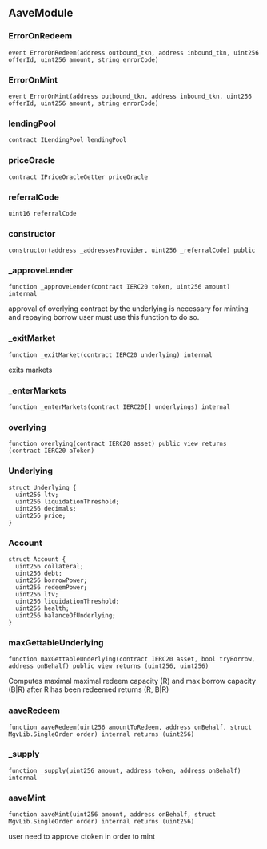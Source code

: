 ## AaveModule

### ErrorOnRedeem

```solidity
event ErrorOnRedeem(address outbound_tkn, address inbound_tkn, uint256 offerId, uint256 amount, string errorCode)
```

### ErrorOnMint

```solidity
event ErrorOnMint(address outbound_tkn, address inbound_tkn, uint256 offerId, uint256 amount, string errorCode)
```

### lendingPool

```solidity
contract ILendingPool lendingPool
```

### priceOracle

```solidity
contract IPriceOracleGetter priceOracle
```

### referralCode

```solidity
uint16 referralCode
```

### constructor

```solidity
constructor(address _addressesProvider, uint256 _referralCode) public
```

### _approveLender

```solidity
function _approveLender(contract IERC20 token, uint256 amount) internal
```

approval of overlying contract by the underlying is necessary for minting and repaying borrow
user must use this function to do so.

### _exitMarket

```solidity
function _exitMarket(contract IERC20 underlying) internal
```

exits markets

### _enterMarkets

```solidity
function _enterMarkets(contract IERC20[] underlyings) internal
```

### overlying

```solidity
function overlying(contract IERC20 asset) public view returns (contract IERC20 aToken)
```

### Underlying

```solidity
struct Underlying {
  uint256 ltv;
  uint256 liquidationThreshold;
  uint256 decimals;
  uint256 price;
}
```

### Account

```solidity
struct Account {
  uint256 collateral;
  uint256 debt;
  uint256 borrowPower;
  uint256 redeemPower;
  uint256 ltv;
  uint256 liquidationThreshold;
  uint256 health;
  uint256 balanceOfUnderlying;
}
```

### maxGettableUnderlying

```solidity
function maxGettableUnderlying(contract IERC20 asset, bool tryBorrow, address onBehalf) public view returns (uint256, uint256)
```

Computes maximal maximal redeem capacity (R) and max borrow capacity (B|R) after R has been redeemed
returns (R, B|R)

### aaveRedeem

```solidity
function aaveRedeem(uint256 amountToRedeem, address onBehalf, struct MgvLib.SingleOrder order) internal returns (uint256)
```

### _supply

```solidity
function _supply(uint256 amount, address token, address onBehalf) internal
```

### aaveMint

```solidity
function aaveMint(uint256 amount, address onBehalf, struct MgvLib.SingleOrder order) internal returns (uint256)
```

user need to approve ctoken in order to mint

